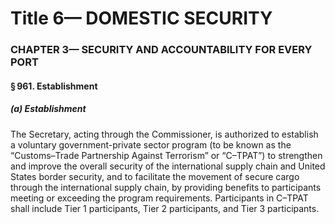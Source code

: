 
# Title 6— DOMESTIC SECURITY
### CHAPTER 3— SECURITY AND ACCOUNTABILITY FOR EVERY PORT
#### § 961. Establishment
##### (a) Establishment

The Secretary, acting through the Commissioner, is authorized to establish a voluntary government-private sector program (to be known as the “Customs–Trade Partnership Against Terrorism” or “C–TPAT”) to strengthen and improve the overall security of the international supply chain and United States border security, and to facilitate the movement of secure cargo through the international supply chain, by providing benefits to participants meeting or exceeding the program requirements. Participants in C–TPAT shall include Tier 1 participants, Tier 2 participants, and Tier 3 participants.
